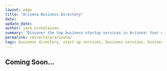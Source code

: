 ```yaml
---
layout: page
title: "Arizona Business Directory"
date: 
update_date: 
author: jack_nicholaisen
summary: "Discover the top business startup services in Arizona! Your ultimate guide to launching a successful venture."  
permalink: /directory/arizona/
tags: business directory, start up services, business services, business lawyers, registered agents,
---
```



<h2>Coming Soon...</h2>

